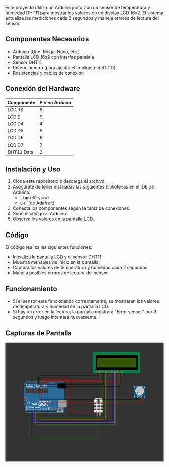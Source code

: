 
Este proyecto utiliza un Arduino junto con un sensor de temperatura y humedad DHT11 para mostrar los valores en un display LCD 16x2. El sistema actualiza las mediciones cada 2 segundos y maneja errores de lectura del sensor.

## Componentes Necesarios
- Arduino (Uno, Mega, Nano, etc.)
- Pantalla LCD 16x2 con interfaz paralela
- Sensor DHT11
- Potenciómetro (para ajustar el contraste del LCD)
- Resistencias y cables de conexión

## Conexión del Hardware

| Componente | Pin en Arduino |
|------------|---------------|
| LCD RS     | 8             |
| LCD E      | 9             |
| LCD D4     | 4             |
| LCD D5     | 5             |
| LCD D6     | 6             |
| LCD D7     | 7             |
| DHT11 Data | 2             |

## Instalación y Uso
1. Clona este repositorio o descarga el archivo.
2. Asegúrate de tener instaladas las siguientes bibliotecas en el IDE de Arduino:
   - `LiquidCrystal`
   - `DHT` (de Adafruit)
3. Conecta los componentes según la tabla de conexiones.
4. Sube el código al Arduino.
5. Observa los valores en la pantalla LCD.

## Código
El código realiza las siguientes funciones:
- Inicializa la pantalla LCD y el sensor DHT11.
- Muestra mensajes de inicio en la pantalla.
- Captura los valores de temperatura y humedad cada 2 segundos.
- Maneja posibles errores de lectura del sensor.

## Funcionamiento
- Si el sensor está funcionando correctamente, se mostrarán los valores de temperatura y humedad en la pantalla LCD.
- Si hay un error en la lectura, la pantalla mostrará "Error sensor" por 2 segundos y luego intentará nuevamente.

## Capturas de Pantalla
![Diagrama de conexión](diagrama.jpg)



